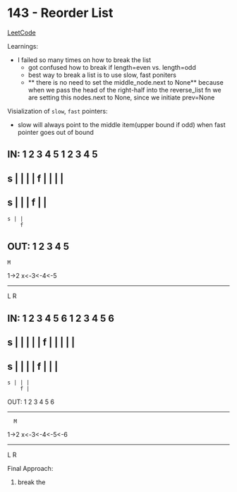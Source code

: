 # 143 - Reorder List  
[LeetCode](https://leetcode.com/problems/reorder-list/description/)


Learnings:  
- I failed so many times on how to break the list  
    - got confused how to break if length=even vs. length=odd  
    - best way to break a list is to use slow, fast poniters
    - ** there is no need to set the middle_node.next to None**
       because when we pass the head of the right-half into the 
       reverse_list fn we are setting this nodes.next to None, since
       we initiate prev=None


Visialization of `slow`, `fast` pointers:
- slow will always point to the middle item(upper bound if odd) when
  fast pointer goes out of bound  

IN: 1 2 3 4 5
1 2 3 4 5
---------
s | | | |
f | | | |
---------
  s | | |
    f | |
---------
    s | |
        f
OUT:
1 2 3 4 5
---------
    M

1->2  x<-3<-4<-5
---   ----------
L              R


IN: 1 2 3 4 5 6
1 2 3 4 5 6
-----------
s | | | | |
f | | | | |
-----------
  s | | | |
    f | | |
-----------
    s | | |
        f |
OUT:
1 2   3 4 5 6
----  -------
      M

1->2  x<-3<-4<-5<-6
---   -------------
L                 R


Final Approach:
1. break the 

